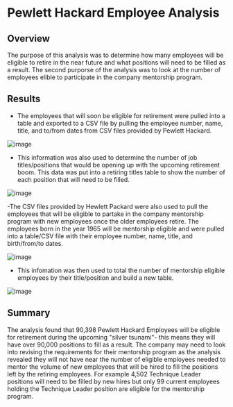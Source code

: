 # Pewlett Hackard Employee Analysis

## Overview
The purpose of this analysis was to determine how many employees will be eligible to retire in the near future and what positions will need to be filled as a result. The second purporse of the analysis was to look at the number of employees elible to participate in the company mentorship program.

## Results

- The employees that will soon be eligible for retirement were pulled into a table and exported to a CSV file by pulling the employee number, name, title, and to/from dates from CSV files provided by Pewlett Hackard. 

![image](https://user-images.githubusercontent.com/107161421/182047022-8f67440b-a0f5-4940-889c-547488f916d5.png)

- This information was also used to determine the number of job titles/positions that would be opening up with the upcoming retirement boom. This data was put into a retiring titles table to show the number of each position that will need to be filled.

![image](https://user-images.githubusercontent.com/107161421/182047068-d4ee01f9-3cdf-48d6-8cfd-12505aaeb7be.png)

-The CSV files provided by Hewlett Packard were also used to pull the employees that will be eligible to partake in the company mentorship program with new employees once the older employees retire. The employees born in the year 1965 will be mentorship eligible and were pulled into a table/CSV file with their employee number, name, title, and birth/from/to dates.

![image](https://user-images.githubusercontent.com/107161421/182047472-9689afca-a768-4d3f-b47b-bdc85f6b22bc.png)

- This infomation was then used to total the number of mentorship eligible employees by their title/position and build a new table.

![image](https://user-images.githubusercontent.com/107161421/182047499-c90ae24a-9dad-460a-a7d9-769ca59cf1eb.png)


## Summary

The analysis found that 90,398 Pewlett Hackard Employees will be eligible for retirement during the upcoming "silver tsunami"- this means they will have over 90,000 positions to fill as a result. The company may need to look into revising the requirements for their mentorship program as the analysis revealed they will not have near the number of eligible employees needed to mentor the volume of new employees that will be hired to fill the positions left by the retiring employees. For example 4,502 Technique Leader positions will need to be filled by new hires but only 99 current employees holding the Technique Leader position are eligible for the mentorship program. 
